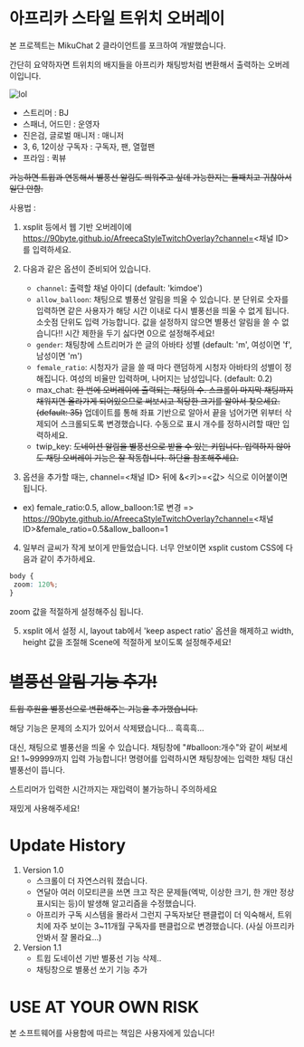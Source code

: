 # 아프리카 스타일 트위치 오버레이
본 프로젝트는 MikuChat 2 클라이언트를 포크하여 개발했습니다.

간단히 요약하자면 트위치의 배지들을 아프리카 채팅방처럼 변환해서 출력하는 오버레이입니다.

![lol](https://90byte.github.io/AfreecaStyleTwitchOverlay/lol.gif)

- 스트리머 : BJ
- 스패너, 어드민 : 운영자
- 진은검, 글로벌 매니저 : 매니저
- 3, 6, 12이상 구독자 : 구독자, 팬, 열혈팬
- 프라임 : 퀵뷰

~~가능하면 트윕과 연동해서 별풍선 알림도 띄워주고 싶데 가능한지는 둘째치고 귀찮아서 일단 안함.~~

사용법 : 
1. xsplit 등에서 웹 기반 오버레이에 https://90byte.github.io/AfreecaStyleTwitchOverlay?channel=<채널 ID> 를 입력하세요.
2. 다음과 같은 옵션이 준비되어 있습니다.
	- `channel`: 출력할 채널 아이디 (default: 'kimdoe')
	- `allow_balloon`: 채팅으로 별풍선 알림을 띄울 수 있습니다. 분 단위로 숫자를 입력하면 같은 사용자가 해당 시간 이내로 다시 별풍선을 띄울 수 없게 됩니다. 소숫점 단위도 입력 가능합니다. 값을 설정하지 않으면 별풍선 알림을 쓸 수 없습니다!! 시간 제한을 두기 싫다면 0으로 설정해주세요!
	- `gender`: 채팅창에 스트리머가 쓴 글의 아바타 성별 (default: 'm', 여성이면 'f', 남성이면 'm')
	- `female_ratio`: 시청자가 글을 쓸 때 마다 랜덤하게 시청자 아바타의 성별이 정해집니다. 여성의 비율만 입력하며, 나머지는 남성입니다. (default: 0.2)
	- max_chat: ~~한 번에 오버레이에 출력되는 채팅의 수. 스크롤이 마지막 채팅까지 채워지면 올라가게 되어있으므로 써보시고 적당한 크기를 알아서 찾으세요.(default: 35)~~ 업데이트를 통해 좌표 기반으로 알아서 끝을 넘어가면 위부터 삭제되어 스크롤되도록 변경했습니다. 수동으로 표시 개수를 정하시려할 때만 입력하세요.
	- twip_key: ~~도네이션 알림을 별풍선으로 받을 수 있는 키입니다. 입력하지 않아도 채팅 오버레이 기능은 잘 작동합니다. 하단을 참조해주세요.~~
	
3. 옵션을 추가할 때는, channel=<채널 ID> 뒤에 &<키>=<값> 식으로 이어붙이면 됩니다.
  - ex) female_ratio:0.5, allow_balloon:1로 변경 => https://90byte.github.io/AfreecaStyleTwitchOverlay?channel=<채널 ID>&female_ratio=0.5&allow_balloon=1

4. 일부러 글씨가 작게 보이게 만들었습니다. 너무 안보이면 xsplit custom CSS에 다음과 같이 추가하세요.
```css
body {
 zoom: 120%;
}
```
zoom 값을 적절하게 설정해주심 됩니다.

5. xsplit 에서 설정 시, layout tab에서 'keep aspect ratio' 옵션을 해제하고 width, height 값을 조절해 Scene에 적절하게 보이도록 설정해주세요!

# ~~별풍선 알림 기능 추가!~~

~~트윕 후원을 별풍선으로 변환해주는 기능을 추가했습니다.~~

해당 기능은 문제의 소지가 있어서 삭제됐습니다... 흑흑흑...

대신, 채팅으로 별풍선을 띄울 수 있습니다. 채팅창에 "#balloon:개수"와 같이 써보세요! 1~99999까지 입력 가능합니다! 명령어를 입력하시면 채팅창에는 입력한 채팅 대신 별풍선이 뜹니다.

스트리머가 입력한 시간까지는 재입력이 불가능하니 주의하세요

재밌게 사용해주세요!

# Update History
1. Version 1.0
	- 스크롤이 더 자연스러워 졌습니다.
	- 연달아 여러 이모티콘을 쓰면 크고 작은 문제들(엑박, 이상한 크기, 한 개만 정상 표시되는 등)이 발생해 알고리즘을 수정했습니다.
	- 아프리카 구독 시스템을 몰라서 그런지 구독자보단 팬클럽이 더 익숙해서, 트위치에 자주 보이는 3~11개월 구독자를 팬클럽으로 변경했습니다. (사실 아프리카 안봐서 잘 몰라요...)
2. Version 1.1
	- 트윕 도네이션 기반 별풍선 기능 삭제..
	- 채팅창으로 별풍선 쏘기 기능 추가

# USE AT YOUR OWN RISK
본 소프트웨어를 사용함에 따르는 책임은 사용자에게 있습니다!
